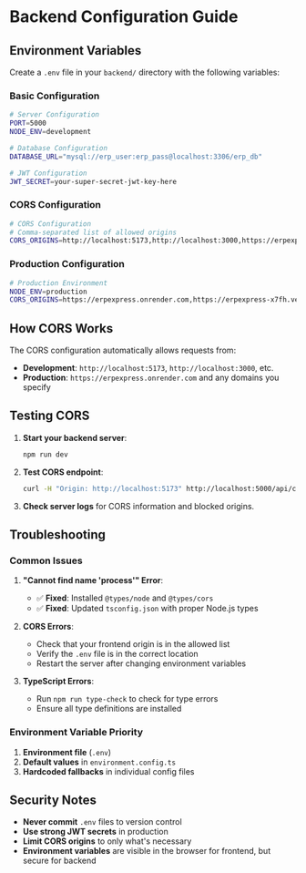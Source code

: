 # Backend Configuration Guide

## Environment Variables

Create a `.env` file in your `backend/` directory with the following variables:

### Basic Configuration

```bash
# Server Configuration
PORT=5000
NODE_ENV=development

# Database Configuration
DATABASE_URL="mysql://erp_user:erp_pass@localhost:3306/erp_db"

# JWT Configuration
JWT_SECRET=your-super-secret-jwt-key-here
```

### CORS Configuration

```bash
# CORS Configuration
# Comma-separated list of allowed origins
CORS_ORIGINS=http://localhost:5173,http://localhost:3000,https://erpexpress.onrender.com,https://erpexpress-x7fh.vercel.app
```

### Production Configuration

```bash
# Production Environment
NODE_ENV=production
CORS_ORIGINS=https://erpexpress.onrender.com,https://erpexpress-x7fh.vercel.app
```

## How CORS Works

The CORS configuration automatically allows requests from:

- **Development**: `http://localhost:5173`, `http://localhost:3000`, etc.
- **Production**: `https://erpexpress.onrender.com` and any domains you specify

## Testing CORS

1. **Start your backend server**:

   ```bash
   npm run dev
   ```

2. **Test CORS endpoint**:

   ```bash
   curl -H "Origin: http://localhost:5173" http://localhost:5000/api/cors-test
   ```

3. **Check server logs** for CORS information and blocked origins.

## Troubleshooting

### Common Issues

1. **"Cannot find name 'process'" Error**:

   - ✅ **Fixed**: Installed `@types/node` and `@types/cors`
   - ✅ **Fixed**: Updated `tsconfig.json` with proper Node.js types

2. **CORS Errors**:

   - Check that your frontend origin is in the allowed list
   - Verify the `.env` file is in the correct location
   - Restart the server after changing environment variables

3. **TypeScript Errors**:
   - Run `npm run type-check` to check for type errors
   - Ensure all type definitions are installed

### Environment Variable Priority

1. **Environment file** (`.env`)
2. **Default values** in `environment.config.ts`
3. **Hardcoded fallbacks** in individual config files

## Security Notes

- **Never commit** `.env` files to version control
- **Use strong JWT secrets** in production
- **Limit CORS origins** to only what's necessary
- **Environment variables** are visible in the browser for frontend, but secure for backend

